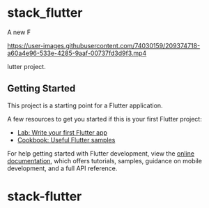 # stack_flutter

A new F

https://user-images.githubusercontent.com/74030159/209374718-a60a4e96-533e-4285-9aaf-00737fd3d9f3.mp4

lutter project.

## Getting Started

This project is a starting point for a Flutter application.

A few resources to get you started if this is your first Flutter project:

- [Lab: Write your first Flutter app](https://docs.flutter.dev/get-started/codelab)
- [Cookbook: Useful Flutter samples](https://docs.flutter.dev/cookbook)

For help getting started with Flutter development, view the
[online documentation](https://docs.flutter.dev/), which offers tutorials,
samples, guidance on mobile development, and a full API reference.
# stack-flutter
